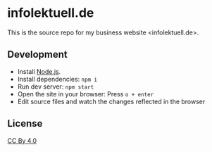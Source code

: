 # infolektuell.de

This is the source repo for my business website <infolektuell.de>.

## Development

- Install [Node.js].
- Install dependencies: `npm i`
- Run dev server: `npm start`
- Open the site in your browser: Press `o + enter`
- Edit source files and watch the changes reflected in the browser

## License

[CC By 4.0](https://creativecommons.org/licenses/by/4.0/)

[node.js]: https://nodejs.org
